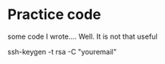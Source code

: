 # Practice code

some code I wrote.... Well. It is not that useful

ssh-keygen -t rsa -C "youremail"

